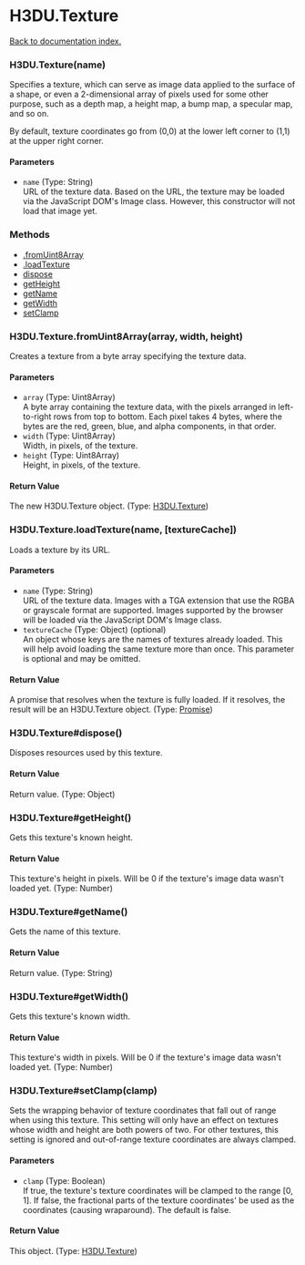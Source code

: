 # H3DU.Texture

[Back to documentation index.](index.md)

### H3DU.Texture(name) <a id='H3DU_Texture'></a>

Specifies a texture, which can serve as image data applied to
 the surface of a shape, or even a 2-dimensional array of pixels
 used for some other purpose, such as a depth map, a height map,
 a bump map, a specular map, and so on.

By default, texture coordinates go from (0,0) at the lower left corner
to (1,1) at the upper right corner.

#### Parameters

* `name` (Type: String)<br>
    URL of the texture data. Based on the URL, the texture may be loaded via the JavaScript DOM's Image class. However, this constructor will not load that image yet.

### Methods

* [.fromUint8Array](#H3DU_Texture_fromUint8Array)
* [.loadTexture](#H3DU_Texture_loadTexture)
* [dispose](#H3DU_Texture_H3DU_Texture_dispose)
* [getHeight](#H3DU_Texture_H3DU_Texture_getHeight)
* [getName](#H3DU_Texture_H3DU_Texture_getName)
* [getWidth](#H3DU_Texture_H3DU_Texture_getWidth)
* [setClamp](#H3DU_Texture_H3DU_Texture_setClamp)

### H3DU.Texture.fromUint8Array(array, width, height) <a id='H3DU_Texture_fromUint8Array'></a>

Creates a texture from a byte array specifying the texture data.

#### Parameters

* `array` (Type: Uint8Array)<br>
    A byte array containing the texture data, with the pixels arranged in left-to-right rows from top to bottom. Each pixel takes 4 bytes, where the bytes are the red, green, blue, and alpha components, in that order.
* `width` (Type: Uint8Array)<br>
    Width, in pixels, of the texture.
* `height` (Type: Uint8Array)<br>
    Height, in pixels, of the texture.

#### Return Value

The new H3DU.Texture object. (Type: <a href="H3DU_Texture.md">H3DU.Texture</a>)

### H3DU.Texture.loadTexture(name, [textureCache]) <a id='H3DU_Texture_loadTexture'></a>

Loads a texture by its URL.

#### Parameters

* `name` (Type: String)<br>
    URL of the texture data. Images with a TGA extension that use the RGBA or grayscale format are supported. Images supported by the browser will be loaded via the JavaScript DOM's Image class.
* `textureCache` (Type: Object) (optional)<br>
    An object whose keys are the names of textures already loaded. This will help avoid loading the same texture more than once. This parameter is optional and may be omitted.

#### Return Value

A promise that resolves when the texture
is fully loaded. If it resolves, the result will be an H3DU.Texture object. (Type: <a href="Promise.md">Promise</a>)

### H3DU.Texture#dispose() <a id='H3DU_Texture_H3DU_Texture_dispose'></a>

Disposes resources used by this texture.

#### Return Value

Return value. (Type: Object)

### H3DU.Texture#getHeight() <a id='H3DU_Texture_H3DU_Texture_getHeight'></a>

Gets this texture's known height.

#### Return Value

This texture's height in pixels.
Will be 0 if the texture's image data wasn't loaded yet. (Type: Number)

### H3DU.Texture#getName() <a id='H3DU_Texture_H3DU_Texture_getName'></a>

Gets the name of this texture.

#### Return Value

Return value. (Type: String)

### H3DU.Texture#getWidth() <a id='H3DU_Texture_H3DU_Texture_getWidth'></a>

Gets this texture's known width.

#### Return Value

This texture's width in pixels.
Will be 0 if the texture's image data wasn't loaded yet. (Type: Number)

### H3DU.Texture#setClamp(clamp) <a id='H3DU_Texture_H3DU_Texture_setClamp'></a>

Sets the wrapping behavior of texture coordinates that
fall out of range when using this texture. This setting
will only have an effect on textures whose width and height
are both powers of two. For other textures, this setting
is ignored and out-of-range texture coordinates are
always clamped.

#### Parameters

* `clamp` (Type: Boolean)<br>
    If true, the texture's texture coordinates will be clamped to the range [0, 1]. If false, the fractional parts of the texture coordinates' be used as the coordinates (causing wraparound). The default is false.

#### Return Value

This object. (Type: <a href="H3DU_Texture.md">H3DU.Texture</a>)
